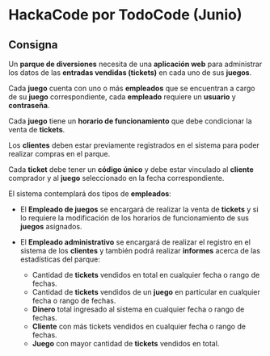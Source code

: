 # HackaCode por TodoCode (Junio)

## Consigna

Un **parque de diversiones** necesita de una **aplicación web** para administrar los datos de las **entradas vendidas (tickets)** en cada uno de sus **juegos**.

Cada **juego** cuenta con uno o más **empleados** que se encuentran a cargo de su **juego** correspondiente, cada **empleado** requiere un **usuario** y **contraseña**.

Cada **juego** tiene un **horario de funcionamiento** que debe condicionar la venta de **tickets**.

Los **clientes** deben estar previamente registrados en el sistema para poder realizar compras en el parque.

Cada **ticket** debe tener un **código único** y debe estar vinculado al **cliente** comprador y al **juego** seleccionado en la fecha correspondiente.

El sistema contemplará dos tipos de **empleados**:

- El **Empleado de juegos** se encargará de realizar la venta de **tickets** y si lo requiere la modificación de los horarios de funcionamiento de sus **juegos** asignados.

- El **Empleado administrativo** se encargará de realizar el registro en el sistema de los **clientes** y también podrá realizar **informes** acerca de las estadísticas del parque:
  - Cantidad de **tickets** vendidos en total en cualquier fecha o rango de fechas.
  - Cantidad de **tickets** vendidos de un **juego** en particular en cualquier fecha o rango de fechas.
  - **Dinero** total ingresado al sistema en cualquier fecha o rango de fechas.
  - **Cliente** con más tickets vendidos en cualquier fecha o rango de fechas.
  - **Juego** con mayor cantidad de **tickets** vendidos en total.
